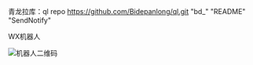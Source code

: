青龙拉库：ql repo https://github.com/Bidepanlong/ql.git "bd_" "README" "SendNotify"

WX机器人

![机器人二维码](https://github.com/Bidepanlong/ql/assets/115330776/115c94e8-d5da-404d-9505-faa8e7dbfcc8)
